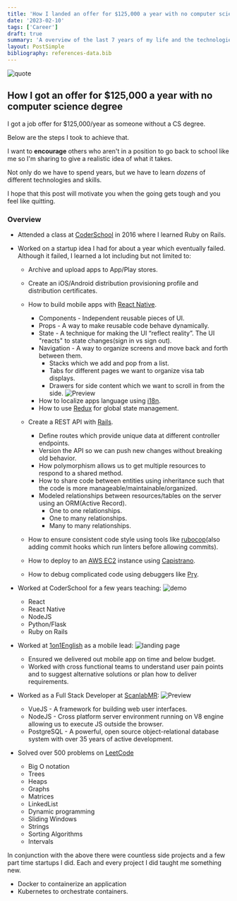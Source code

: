```yaml
---
title: 'How I landed an offer for $125,000 a year with no computer science degree'
date: '2023-02-10'
tags: ['Career']
draft: true
summary: 'A overview of the last 7 years of my life and the technologies/skills Ive learned and things Ive done to get a $125,000 a year offer'
layout: PostSimple
bibliography: references-data.bib
---
```


![quote](https://quotefancy.com/media/wallpaper/3840x2160/16857-Seneca-Quote-Luck-is-what-happens-when-preparation-meets.jpg)

## How I got an offer for $125,000 a year with no computer science degree

I got a job offer for $125,000/year as someone without a CS degree.

Below are the steps I took to achieve that.

I want to **encourage** others who aren't in a position to go back to school
like me so I'm sharing to give a realistic idea of what it takes.

Not only do we have to spend years, but we have to learn _dozens_ of different technologies
and skills.

I hope that this post will motivate you when the going gets tough and you feel
like quitting.

### Overview

- Attended a class at [CoderSchool](https://coderschool.vn/) in 2016 where I
  learned Ruby on Rails.
- Worked on a startup idea I had for about a year which eventually failed.
  Although it failed, I learned a lot including but not limited to:

  - Archive and upload apps to App/Play stores.
  - Create an iOS/Android distribution provisioning profile and distribution certificates.
  - How to build mobile apps with [React Native](https://reactnative.dev/).

    - Components - Independent reusable pieces of UI.
    - Props - A way to make reusable code behave dynamically.
    - State - A technique for making the UI “reflect reality”. The UI "reacts" to state changes(sign in vs sign out).
    - Navigation - A way to organize screens and move back and forth between them.
      - Stacks which we add and pop from a list.
      - Tabs for different pages we want to organize visa tab displays.
      - Drawers for side content which we want to scroll in from the side.
        ![Preview](https://i.imgur.com/jXq0pT5.png)
    - How to localize apps language using [i18n](https://www.npmjs.com/package/react-native-i18n).
    - How to use [Redux](https://redux.js.org/) for global state management.

  - Create a REST API with [Rails](https://rubyonrails.org/).
    - Define routes which provide unique data at different controller endpoints.
    - Version the API so we can push new changes without breaking old behavior.
    - How polymorphism allows us to get multiple resources to respond to a shared method.
    - How to share code between entities using inheritance such that the code is
      more manageable/maintainable/organized.
    - Modeled relationships between resources/tables on the server using an ORM(Active Record).
      - One to one relationships.
      - One to many relationships.
      - Many to many relationships.
  - How to ensure consistent code style using tools like [rubocop](https://github.com/rubocop/rubocop)(also adding commit hooks which run linters before allowing commits).
  - How to deploy to an [AWS EC2](https://aws.amazon.com/pm/ec2/?trk=36c6da98-7b20-48fa-8225-4784bced9843&sc_channel=ps&s_kwcid=AL!4422!3!467723097970!e!!g!!aws%20ec2&ef_id=CjwKCAiA85efBhBbEiwAD7oLQIDvHU0jYVpArJ1_WM-Wk4t2YjDvnsb_N34LSb0ewjCpnXWg65puSBoCilMQAvD_BwE:G:s&s_kwcid=AL!4422!3!467723097970!e!!g!!aws%20ec2) instance using [Capistrano](https://github.com/capistrano/capistrano).
  - How to debug complicated code using debuggers like [Pry](https://github.com/pry/pry).

- Worked at CoderSchool for a few years teaching:
  ![demo](https://i.imgur.com/9j8CB7B.png)

  - React
  - React Native
  - NodeJS
  - Python/Flask
  - Ruby on Rails

- Worked at [1on1English](https://thelearningos.com/) as a mobile lead:
  ![landing page](https://i.imgur.com/KpxfSpK.png)

  - Ensured we delivered out mobile app on time and below budget.
  - Worked with cross functional teams to understand user pain points and to
    suggest alternative solutions or plan how to deliver requirements.

- Worked as a Full Stack Developer at [ScanlabMR](https://scanlabmr.com/):
  ![Preview](https://i.imgur.com/7Xk4Hrw.png)

  - VueJS - A framework for building web user interfaces.
  - NodeJS - Cross platform server environment running on V8 engine allowing us
    to execute JS outside the browser.
  - PostgreSQL - A powerful, open source object-relational database system with
    over 35 years of active development.

- Solved over 500 problems on [LeetCode](https://leetcode.com/)
  - Big O notation
  - Trees
  - Heaps
  - Graphs
  - Matrices
  - LinkedList
  - Dynamic programming
  - Sliding Windows
  - Strings
  - Sorting Algorithms
  - Intervals

In conjunction with the above there were countless side projects and a few part
time startups I did. Each and every project I did taught me something new.

- Docker to containerize an application
- Kubernetes to orchestrate containers.
